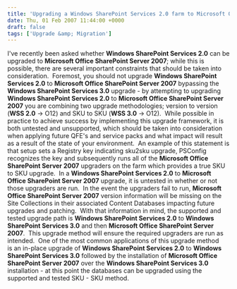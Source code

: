 ```yaml
---
title: 'Upgrading a Windows SharePoint Services 2.0 farm to Microsoft Office SharePoint Server 2007, supported?'
date: Thu, 01 Feb 2007 11:44:00 +0000
draft: false
tags: ['Upgrade &amp; Migration']
---
```


I've recently been asked whether **Windows SharePoint Services 2.0** can be upgraded to **Microsoft Office SharePoint Server 2007**; while this is possible, there are several important constraints that should be taken into consideration.  Foremost, you should not upgrade **Windows SharePoint Services 2.0** to **Microsoft Office SharePoint Server 2007** bypassing the **Windows SharePoint Services 3.0** upgrade - by attempting to upgrading **Windows SharePoint Services 2.0** to **Microsoft Office SharePoint Server 2007** you are combining two upgrade methodologies; version to version (**WSS 2.0** -> O12) and SKU to SKU (**WSS 3.0** -> O12).  While possible in practice to achieve success by implementing this upgrade framework, it is both untested and unsupported, which should be taken into consideration when applying future QFE's and service packs and what impact will result as a result of the state of your environment.  An example of this statement is that setup sets a Registry key indicating sku2sku upgrade, PSConfig recognizes the key and subsequently runs all of the **Microsoft Office SharePoint Server 2007** upgraders on the farm which provides a true SKU to SKU upgrade.  In a **Windows SharePoint Services 2.0** to **Microsoft Office SharePoint Server 2007** upgrade, it is untested in whether or not those upgraders are run.  In the event the upgraders fail to run, **Microsoft Office SharePoint Server 2007** version information will be missing on the Site Collections in their associated Content Databases impacting future upgrades and patching.  With that information in mind, the supported and tested upgrade path is **Windows SharePoint Services 2.0** to **Windows SharePoint Services 3.0** and then **Microsoft Office SharePoint Server 2007**.  This upgrade method will ensure the required upgraders are run as intended.  One of the most common applications of this upgrade method is an in-place upgrade of **Windows SharePoint Services 2.0** to **Windows SharePoint Services 3.0** followed by the installation of **Microsoft Office SharePoint Server 2007** over the **Windows SharePoint Services 3.0** installation - at this point the databases can be upgraded using the supported and tested SKU - SKU method.